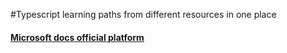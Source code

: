 #Typescript learning paths from different resources in one place

#### [Microsoft docs official platform](./microsoft-docs)
